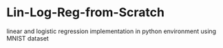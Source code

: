 # Lin-Log-Reg-from-Scratch
linear and logistic regression implementation in python environment using MNIST dataset 
